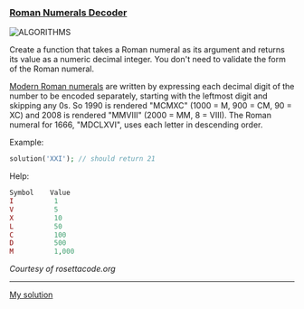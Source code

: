 ### [Roman Numerals Decoder](https://www.codewars.com/kata/51b6249c4612257ac0000005/php)
![ALGORITHMS](https://img.shields.io/badge/ALGORITHMS-grey)

Create a function that takes a Roman numeral as its argument and returns its value as a numeric decimal integer. 
You don't need to validate the form of the Roman numeral.

[Modern Roman numerals](https://en.wikipedia.org/wiki/Roman_numerals#Standard_form) are written by expressing 
each decimal digit of the number to be encoded separately, starting with the leftmost digit and skipping any 0s. 
So 1990 is rendered "MCMXC" (1000 = M, 900 = CM, 90 = XC) and 2008 is rendered "MMVIII" (2000 = MM, 8 = VIII). 
The Roman numeral for 1666, "MDCLXVI", uses each letter in descending order.

Example:

```php
solution('XXI'); // should return 21
```

Help:

```php
Symbol    Value
I          1
V          5
X          10
L          50
C          100
D          500
M          1,000
```
_Courtesy of rosettacode.org_

---

[My solution](https://www.codewars.com/kata/reviews/588aab99973eab5b620001d0/groups/63530779035e3600012d6109)
